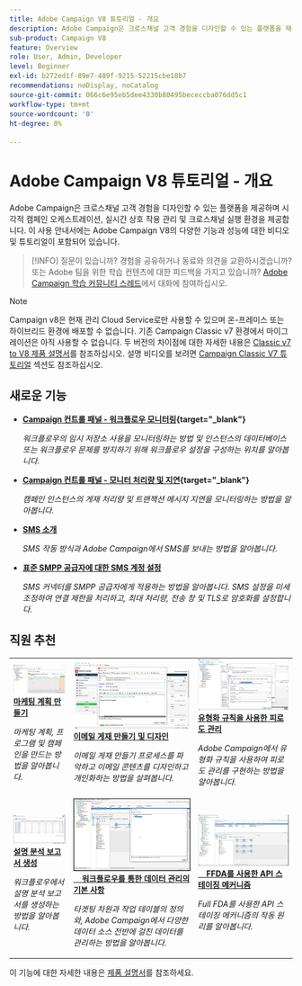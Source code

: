 ```yaml
---
title: Adobe Campaign V8 튜토리얼 - 개요
description: Adobe Campaign은 크로스채널 고객 경험을 디자인할 수 있는 플랫폼을 제공하며 시각적 캠페인 오케스트레이션, 실시간 상호 작용 관리 및 크로스채널 실행 환경을 제공합니다. 이 사용 안내서에는 Adobe Campaign Standard의 다양한 기능과 성능에 대한 비디오 및 튜토리얼이 포함되어 있습니다.
sub-product: Campaign V8
feature: Overview
role: User, Admin, Developer
level: Beginner
exl-id: b272ed1f-89e7-489f-9215-52215cbe18b7
recommendations: noDisplay, noCatalog
source-git-commit: 066c6e95eb5dee4330b80495bececcba076dd5c1
workflow-type: tm+mt
source-wordcount: '0'
ht-degree: 0%

---
```


# Adobe Campaign V8 튜토리얼 - 개요

Adobe Campaign은 크로스채널 고객 경험을 디자인할 수 있는 플랫폼을 제공하며 시각적 캠페인 오케스트레이션, 실시간 상호 작용 관리 및 크로스채널 실행 환경을 제공합니다. 이 사용 안내서에는 Adobe Campaign V8의 다양한 기능과 성능에 대한 비디오 및 튜토리얼이 포함되어 있습니다.

>[!INFO]
> 질문이 있습니까? 경험을 공유하거나 동료와 의견을 교환하시겠습니까? 또는 Adobe 팀을 위한 학습 컨텐츠에 대한 피드백을 가지고 있습니까? [Adobe Campaign 학습 커뮤니티 스레드](https://experienceleaguecommunities.adobe.com:443/t5/adobe-campaign-classic/join-the-discussion-on-adobe-campaign-learning/td-p/419096)에서 대화에 참여하십시오.

>[!NOTE]
> Campaign v8은 현재 관리 Cloud Service로만 사용할 수 있으며 온-프레미스 또는 하이브리드 환경에 배포할 수 없습니다. 기존 Campaign Classic v7 환경에서 마이그레이션은 아직 사용할 수 없습니다.
>두 버전의 차이점에 대한 자세한 내용은 [Classic v7 to V8 제품 설명서](https://experienceleague.adobe.com/docs/campaign/campaign-v8/start/capability-matrix.html?lang=ko)를 참조하십시오. 설명 비디오를 보려면 [Campaign Classic V7 튜토리얼](https://experienceleague.adobe.com/docs/campaign-classic-learn/tutorials/overview.html?lang=ko) 섹션도 참조하십시오.

## 새로운 기능


* **[Campaign 컨트롤 패널 - 워크플로우 모니터링](https://experienceleague.adobe.com/docs/control-panel-learn/control-panel/performance-monitoring/monitor-workflows.html){target=&quot;_blank&quot;}**

   *워크플로우의 임시 저장소 사용을 모니터링하는 방법 및 인스턴스의 데이터베이스 또는 워크플로우 문제를 방지하기 위해 워크플로우 설정을 구성하는 위치를 알아봅니다.*

* **[Campaign 컨트롤 패널 - 모니터 처리량 및 지연](https://experienceleague.adobe.com/docs/control-panel-learn/control-panel/performance-monitoring/monitor-throughputs-and-latency.html){target=&quot;_blank&quot;}**

   *캠페인 인스턴스의 게재 처리량 및 트랜잭션 메시지 지연을 모니터링하는 방법을 알아봅니다.*

* **[SMS 소개](/help/tutorial-sms/introduction-to-sms.md)**

   *SMS 작동 방식과 Adobe Campaign에서 SMS를 보내는 방법을 알아봅니다.*

* **[표준 SMPP 공급자에 대한 SMS 계정 설정](/help/tutorial-sms/set-up-account-for-standard-smpp-provider.md)**

   *SMS 커넥터를 SMPP 공급자에게 적용하는 방법을 알아봅니다. SMS 설정을 미세 조정하여 연결 제한을 처리하고, 최대 처리량, 전송 창 및 TLS로 암호화를 설정합니다.*

## 직원 추천

<table>
<tr>
  <td>
    <a href="/help/get-started/create-a-marketing-plan-programs-and-campaigns.md">
      <img alt="마케팅 계획, 프로그램 및 캠페인 만들기(비디오)" src="./assets/333810.jpg"/>
    </a>
    <div>
      <a href="/help/get-started/create-a-marketing-plan-programs-and-campaigns.md">
    <strong>마케팅 계획 만들기</strong>
    </a>
    </div>
    <p>
    <em>마케팅 계획, 프로그램 및 캠페인을 만드는 방법을 알아봅니다.</em>
    <p>
  </td>
   <td>
    <a href="./content-creation/create-and-design-email-deliveries.md">
      <img alt="이메일 게재 만들기 및 디자인(비디오)" src="./assets/333476.jpg" />
    </a>
    <div>
      <a href="./content-creation/create-and-design-email-deliveries.md">
    <strong>이메일 게재 만들기 및 디자인</strong>
    </a>
    </div>
    <p>
    <em>이메일 게재 만들기 프로세스를 파악하고 이메일 콘텐츠를 디자인하고 개인화하는 방법을 살펴봅니다.
</em>
    <p>
  </td>
  <td>
    <a href="./send-messages/fatigue-management/typology-rules-for-fatigue-management.md">
      <img alt="유형화 규칙을 사용한 피로도 관리(비디오)" src="./assets/333787.jpg" />
    </a>
    <div>
      <a href="./send-messages/fatigue-management/typology-rules-for-fatigue-management.md">
    <strong>유형화 규칙을 사용한 피로도 관리</strong>
    </a>
    </div>
    <p>
    <em>Adobe Campaign에서 유형화 규칙을 사용하여 피로도 관리를 구현하는 방법을 알아봅니다. </em>
    <p>
  </td>
</tr>
<tr>
</td>
  <td>
    <a href="./reporting/generate-a-descriptive-analysis-report.md">
      <img alt="설명 분석 보고서 생성" src="./assets/333994.jpg" />
    </a>
    <div>
      <a href="./reporting/generate-a-descriptive-analysis-report.md">
    <strong>설명 분석 보고서 생성</strong>
    </a>
    </div>
    <p>
    <em>워크플로우에서 설명 분석 보고서를 생성하는 방법을 알아봅니다.</em>
    <p>
  </td>
  <td>
   <a href="./data-management/data-management-fundamentals.md">
      <img alt="워크플로우를 통한 데이터 관리의 기본 사항" src="./assets/339992.jpg" />
    </a>
     <div>
      <a href="./data-management/data-management-fundamentals.md">
    <strong>워크플로우를 통한 데이터 관리의 기본 사항</strong>
    </a>
    </div>
    <p>
    <em>타겟팅 차원과 작업 테이블의 정의와, Adobe Campaign에서 다양한 데이터 소스 전반에 걸친 데이터를 관리하는 방법을 알아봅니다.</em>
    <p>
  </td>
  <td>
   <a href="./data-management/api-staging-mechanism.md">
      <img alt="FFDA를 사용한 API 스테이징 메커니즘" src="./assets/339276.jpg" />
    </a>
     <div>
      <a href="./data-management/api-staging-mechanism.md">
    <strong>FFDA를 사용한 API 스테이징 메커니즘</strong>
    </a>
    </div>
    <p>
    <em>Full FDA를 사용한 API 스테이징 메커니즘의 작동 원리를 알아봅니다.</em>
    <p>
  </td>
</tr>
</table>

이 기능에 대한 자세한 내용은 [제품 설명서](https://experienceleague.adobe.com/docs/campaign-v8.html?lang=ko)를 참조하세요.
